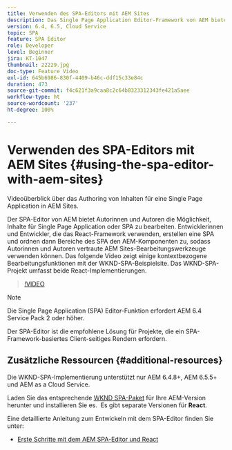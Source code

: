 ```yaml
---
title: Verwenden des SPA-Editors mit AEM Sites
description: Das Single Page Application Editor-Framework von AEM bietet Autorinnen und Autoren die Möglichkeit, Inhalte für eine Single Page Application oder SPA zu bearbeiten.  Entwicklerinnen und Entwickler, die eines der beiden React-Frameworks verwenden, erstellen eine SPA und ordnen dann Bereiche der SPA den AEM-Komponenten zu, sodass die Autorinnen und Autoren die vertrauten AEM Sites-Bearbeitungstools verwenden können.
version: 6.4, 6.5, Cloud Service
topic: SPA
feature: SPA Editor
role: Developer
level: Beginner
jira: KT-1047
thumbnail: 22229.jpg
doc-type: Feature Video
exl-id: 645b6986-830f-4409-b46c-ddf15c33e84c
duration: 473
source-git-commit: f4c621f3a9caa8c2c64b8323312343fe421a5aee
workflow-type: ht
source-wordcount: '237'
ht-degree: 100%

---
```


# Verwenden des SPA-Editors mit AEM Sites {#using-the-spa-editor-with-aem-sites}

Videoüberblick über das Authoring von Inhalten für eine Single Page Application in AEM Sites.

Der SPA-Editor von AEM bietet Autorinnen und Autoren die Möglichkeit, Inhalte für Single Page Application oder SPA zu bearbeiten. Entwicklerinnen und Entwickler, die das React-Framework verwenden, erstellen eine SPA und ordnen dann Bereiche des SPA den AEM-Komponenten zu, sodass Autorinnen und Autoren vertraute AEM Sites-Bearbeitungswerkzeuge verwenden können. Das folgende Video zeigt einige kontextbezogene Bearbeitungsfunktionen mit der WKND-SPA-Beispielsite. Das WKND-SPA-Projekt umfasst beide React-Implementierungen.

>[!VIDEO](https://video.tv.adobe.com/v/22229?quality=12&learn=on)

>[!NOTE]
>
> Die Single Page Application (SPA) Editor-Funktion erfordert AEM 6.4 Service Pack 2 oder höher.
>
> Der SPA-Editor ist die empfohlene Lösung für Projekte, die ein SPA-Framework-basiertes Client-seitiges Rendern erfordern.

## Zusätzliche Ressourcen {#additional-resources}

Die WKND-SPA-Implementierung unterstützt nur AEM 6.4.8+, AEM 6.5.5+ und AEM as a Cloud Service.

Laden Sie das entsprechende [WKND SPA-Paket](https://github.com/adobe/aem-guides-wknd-spa/releases) für Ihre AEM-Version herunter und installieren Sie es.  Es gibt separate Versionen für **React**.

Eine detaillierte Anleitung zum Entwickeln mit dem SPA-Editor finden Sie unter:

* [Erste Schritte mit dem AEM SPA-Editor und React](https://experienceleague.adobe.com/docs/experience-manager-learn/getting-started-with-aem-headless/spa-editor/react/overview.html?lang=de)

